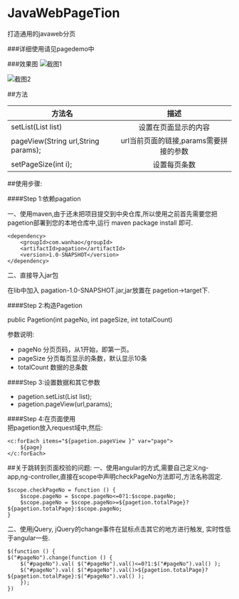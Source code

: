 # JavaWebPageTion
打造通用的javaweb分页

###详细使用请见pagedemo中

###效果图
![截图1](https://github.com/wanhao838088/JavaWebPageTion/blob/master/screenshot/screen_1.png)  

![截图2](https://github.com/wanhao838088/JavaWebPageTion/blob/master/screenshot/screen_2.png)

##方法

| 方法名        | 描述           |
| ------------- |:-------------:|
| setList(List list)     | 设置在页面显示的内容 | 
| pageView(String url,String params);      | url当前页面的链接,params需要拼接的参数      |
| setPageSize(int i); | 设置每页条数      |


##使用步骤:

####Step 1:依赖pagation

一、使用maven,由于还未把项目提交到中央仓库,所以使用之前首先需要您把pagetion部署到您的本地仓库中,运行 maven package install 即可.

    <dependency>
        <groupId>com.wanhao</groupId>
        <artifactId>pagation</artifactId>
        <version>1.0-SNAPSHOT</version>
    </dependency>

二、直接导入jar包

在lib中加入 pagation-1.0-SNAPSHOT.jar,jar放置在 pagetion->target下.


####Step 2:构造Pagetion

public Pagetion(int pageNo, int pageSize, int totalCount)

参数说明:
* pageNo      分页页码，从1开始，即第一页。
* pageSize    分页每页显示的条数，默认显示10条
* totalCount  数据的总条数

####Step 3:设置数据和其它参数
* pagetion.setList(List list);
* pagetion.pageView(url,params);  

####Step 4:在页面使用  
把pagetion放入request域中,然后:  

    <c:forEach items="${pagetion.pageView }" var="page">
        ${page}  
    </c:forEach>
    
##关于跳转到页面校验的问题:
一、使用angular的方式,需要自己定义ng-app,ng-controller,直接在scope中声明checkPageNo方法即可,方法名称固定.  

    $scope.checkPageNo = function () {
        $scope.pageNo = $scope.pageNo<=0?1:$scope.pageNo;
        $scope.pageNo = $scope.pageNo>=${pagetion.totalPage}?${pagetion.totalPage}:$scope.pageNo;
    }
    
二、使用jQuery, jQuery的change事件在鼠标点击其它的地方进行触发, 实时性低于angular一些.

    $(function () {
    $("#pageNo").change(function () {
        $("#pageNo").val( $("#pageNo").val()<=0?1:$("#pageNo").val() );
        $("#pageNo").val( $("#pageNo").val()>${pagetion.totalPage}?${pagetion.totalPage}:$("#pageNo").val() );
        });
    })
    
